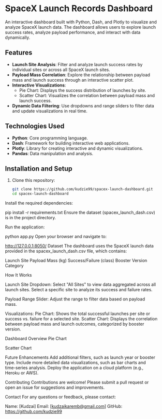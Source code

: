# SpaceX Launch Records Dashboard

An interactive dashboard built with Python, Dash, and Plotly to visualize and analyze SpaceX launch data. The dashboard allows users to explore launch success rates, analyze payload performance, and interact with data dynamically.

## Features
- **Launch Site Analysis**: Filter and analyze launch success rates by individual sites or across all SpaceX launch sites.
- **Payload Mass Correlation**: Explore the relationship between payload mass and launch success through an interactive scatter plot.
- **Interactive Visualizations**:
  - Pie Chart: Displays the success distribution of launches by site.
  - Scatter Chart: Visualizes the correlation between payload mass and launch success.
- **Dynamic Data Filtering**: Use dropdowns and range sliders to filter data and update visualizations in real time.

## Technologies Used
- **Python**: Core programming language.
- **Dash**: Framework for building interactive web applications.
- **Plotly**: Library for creating interactive and dynamic visualizations.
- **Pandas**: Data manipulation and analysis.

## Installation and Setup
1. Clone this repository:
   ```bash
   git clone https://github.com/kudzie99/spacex-launch-dashboard.git
   cd spacex-launch-dashboard
Install the required dependencies:

pip install -r requirements.txt
Ensure the dataset (spacex_launch_dash.csv) is in the project directory.

Run the application:

python app.py
Open your browser and navigate to:

http://127.0.0.1:8050/
Dataset
The dashboard uses the SpaceX launch data provided in the spacex_launch_dash.csv file, which contains:

Launch Site
Payload Mass (kg)
Success/Failure (class)
Booster Version Category

How It Works

Launch Site Dropdown:
Select "All Sites" to view data aggregated across all launch sites.
Select a specific site to analyze its success and failure rates.

Payload Range Slider:
Adjust the range to filter data based on payload mass.

Visualizations:
Pie Chart: Shows the total successful launches per site or success vs. failure for a selected site.
Scatter Chart: Displays the correlation between payload mass and launch outcomes, categorized by booster version.

Dashboard Overview
Pie Chart

Scatter Chart

Future Enhancements
Add additional filters, such as launch year or booster type.
Include more detailed data visualizations, such as bar charts and time-series analysis.
Deploy the application on a cloud platform (e.g., Heroku or AWS).

Contributing
Contributions are welcome! Please submit a pull request or open an issue for suggestions and improvements.

Contact
For any questions or feedback, please contact:

Name: [Kudzai]
Email: [kudzaikaremb@gmail.com]
GitHub: https://github.com/kudzie99
